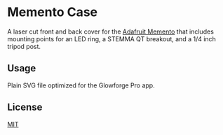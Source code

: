 # Memento Case

A laser cut front and back cover for the [Adafruit Memento](https://www.adafruit.com/product/5420) that includes mounting points for an LED ring, a STEMMA QT breakout, and a 1/4 inch tripod post.  

## Usage

Plain SVG file optimized for the Glowforge Pro app.


## License

[MIT](https://choosealicense.com/licenses/mit/)
